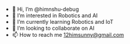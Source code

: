 - 👋 Hi, I’m @himnshu-debug
- 👀 I’m interested in Robotics and AI
- 🌱 I’m currently learning Robotics and IoT
- 💞️ I’m looking to collaborate on AI
- 📫 How to reach me 12himsunny@gmail.com

<!---
himnshu-debug/himnshu-debug is a ✨ special ✨ repository because its `README.md` (this file) appears on your GitHub profile.
You can click the Preview link to take a look at your changes.
--->
